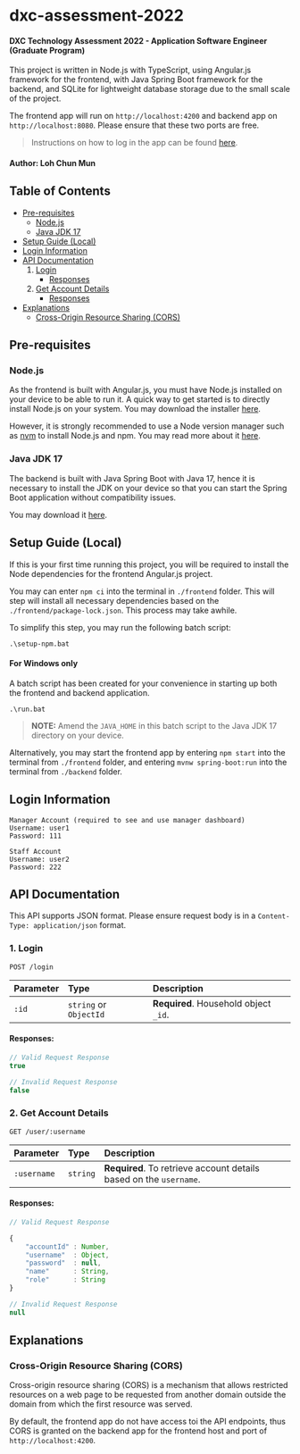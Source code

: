 # dxc-assessment-2022

#### DXC Technology Assessment 2022 - Application Software Engineer (Graduate Program)

This project is written in Node.js with TypeScript, using Angular.js framework for the frontend, with Java Spring Boot framework for the backend, and SQLite for lightweight database storage due to the small scale of the project.

The frontend app will run on `http://localhost:4200` and backend app on `http://localhost:8080`. Please ensure that these two ports are free.

> Instructions on how to log in the app can be found [here](#login-information).

#### Author: Loh Chun Mun

## Table of Contents

-   [Pre-requisites](#pre-requisites)
    -   [Node.js](#nodejs)
    -   [Java JDK 17](#java-jdk-17)
-   [Setup Guide (Local)](#setup-guide-local)
-   [Login Information](#login-information)
-   [API Documentation](#api-documentation)
    1. [Login](#1-login)
        - [Responses](#responses)
    2. [Get Account Details](#2-get-account-details)
        - [Responses](#responses)
-   [Explanations](#explanations)
    -   [Cross-Origin Resource Sharing (CORS)](#cross-origin-resource-sharing-cors)

## Pre-requisites

### Node.js

As the frontend is built with Angular.js, you must have Node.js installed on your device to be able to run it. A quick way to get started is to directly
install Node.js on your system. You may download the installer [here](https://nodejs.org/en/download/).

However, it is strongly recommended to use a Node version manager such as [nvm](https://github.com/nvm-sh/nvm#installing-and-updating)
to install Node.js and npm. You may read more about it [here](https://docs.npmjs.com/downloading-and-installing-node-js-and-npm).

### Java JDK 17

The backend is built with Java Spring Boot with Java 17, hence it is necessary to install the JDK on your device so that you can start the Spring Boot application without compatibility issues.

You may download it [here](https://www.oracle.com/java/technologies/javase/jdk17-archive-downloads.html).

## Setup Guide (Local)

If this is your first time running this project, you will be required to install the Node dependencies for the frontend Angular.js project.

You may can enter `npm ci` into the terminal in `./frontend` folder. This will step will install all necessary dependencies based on the `./frontend/package-lock.json`. This process may take awhile.

To simplify this step, you may run the following batch script:

```shell
.\setup-npm.bat
```

#### For Windows only

A batch script has been created for your convenience in starting up both the frontend and backend application.

```shell
.\run.bat
```

> **NOTE:** Amend the `JAVA_HOME` in this batch script to the Java JDK 17 directory on your device.

Alternatively, you may start the frontend app by entering `npm start` into the terminal from `./frontend` folder, and entering `mvnw spring-boot:run` into the terminal from `./backend` folder.

## Login Information

    Manager Account (required to see and use manager dashboard)
    Username: user1
    Password: 111
	
	Staff Account 
    Username: user2
    Password: 222

## API Documentation

This API supports JSON format. Please ensure request body is in a `Content-Type: application/json` format.

### 1. Login

```http request
POST /login
```

| Parameter | Type                   | Description                           |
| :-------- | :--------------------- | :------------------------------------ |
| `:id`     | `string` or `ObjectId` | **Required**. Household object `_id`. |

#### Responses:

```javascript
// Valid Request Response
true
```

```javascript
// Invalid Request Response
false
```

### 2. Get Account Details

```http request
GET /user/:username
```

| Parameter   | Type     | Description                                                        |
| :---------- | :------- | :----------------------------------------------------------------- |
| `:username` | `string` | **Required**. To retrieve account details based on the `username`. |

#### Responses:

```javascript
// Valid Request Response

{
    "accountId" : Number,
    "username"  : Object,
    "password"  : null,
    "name"      : String,
    "role"      : String
}
```

```javascript
// Invalid Request Response
null
```

## Explanations

### Cross-Origin Resource Sharing (CORS)

Cross-origin resource sharing (CORS) is a mechanism that allows restricted resources on a web page to be requested from another domain outside the domain from which the first resource was served.

By default, the frontend app do not have access toi the API endpoints, thus CORS is granted on the backend app for the frontend host and port of `http://localhost:4200`.
